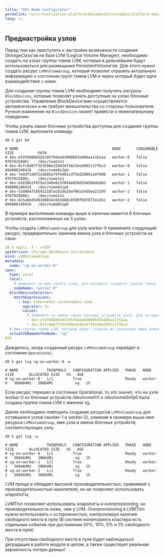 ```yaml
---
title: "SDS Node Configurator"
permalink: ru/virtualization-platform/documentation/admin/platform-management/storage/sds/lvm-configurator.html
lang: ru
---
```


## Преднастройка узлов

Перед тем как приступить к настройке возможности создания StorageClass’ов на базе LVM (Logical Volume Manager), 
необходимо создать на узлах группы томов LVM, которые в дальнейшем будут использоваться для размещения PersistentVolume’ов.
Для этого нужно создать ресурс `LVMVolumeGroup`, который позволит отразить актуальную информацию
о состоянии групп томов LVM и через который будет идти взаимодействие с ними.

Для создания группы томов LVM необходимо получить ресурсы `BlockDevices`, которые позволят узнать доступные на узлах 
блочные устройства. Управление BlockDevice’ами осуществляется автоматически и не требует вмешательства со стороны пользователя. 
Ручное изменение на `BlockDevices` может привести к нежелательному поведению. 

Чтобы узнать какие блочные устройства доступны для создания группы томов LVM, выполните команду:

```shell
d8 k get bd

# NAME                                           NODE       CONSUMABLE   SIZE           PATH
# dev-ef4fb06b63d2c05fb6ee83008b55e486aa1161aa   worker-0   false        976762584Ki    /dev/nvme1n1
# dev-0cfc0d07f353598e329d34f3821bed992c1ffbcd   worker-0   false        894006140416   /dev/nvme0n1p6
# dev-7e4df1ddf2a1b05a79f9481cdf56d29891a9f9d0   worker-1   false        976762584Ki    /dev/nvme1n1
# dev-b103062f879a2349a9c5f054e0366594568de68d   worker-1   false        894006140416   /dev/nvme0n1p6
# dev-53d904f18b912187ac82de29af06a34d9ae23199   worker-2   false        976762584Ki    /dev/nvme1n1
# dev-6c5abbd549100834c6b1668c8f89fb97872ee2b1   worker-2   false        894006140416   /dev/nvme0n1p6
```

В примере выполнения команды выше в наличии имеется 6 блочных устройств, расположенных на 3 узлах.

Чтобы создать `LVMVolumeGroup` для узла worker-0 примените следующий ресурс, предварительно заменив имена узла и блочных устройств на свои:

```yaml
d8 k apply -f - <<EOF
apiVersion: storage.deckhouse.io/v1alpha1
kind: LVMVolumeGroup
metadata:
  name: "vg-on-worker-0"
spec:
  type: Local
  local:
    # Замените на имя своего узла, для которого создаете группу томов. 
    nodeName: "worker-0"
  blockDeviceSelector:
    matchExpressions:
      - key: kubernetes.io/metadata.name
        operator: In
        values:
          # Замените на имена своих блочных устройств узла, для которого создаете группу томов. 
          - dev-ef4fb06b63d2c05fb6ee83008b55e486aa1161aa
          - dev-0cfc0d07f353598e329d34f3821bed992c1ffbcd
  # Имя группы томов LVM, которая будет создана из указанных выше блочных устройств на выбранном узле.
  actualVGNameOnTheNode: "vg"
EOF
```

Дождитесь, когда созданный ресурс `LVMVolumeGroup` перейдет в состояние `Operational`.

```shell
d8 k get lvg vg-on-worker-0 -w

# NAME             THINPOOLS   CONFIGURATION APPLIED   PHASE   NODE       SIZE       ALLOCATED SIZE   VG   AGE
# vg-on-worker-0   1/1         True                    Ready   worker-0   360484Mi   30064Mi          vg   1h
```

Если ресурс перешел в состояние Operational, то это значит, что на узле worker-0
из блочных устройств /dev/nvme1n1 и /dev/nvme0n1p6 была создана группа томов LVM с именем vg.

Далее необходимо повторить создание ресурсов `LVMVolumeGroup` для оставшихся узлов (worker-1 и worker-2),
изменив в примере выше имя ресурса `LVMVolumeGroup`, имя узла и имена блочных устройств, соответствующих узлу.

```shell
d8 k get lvg -w

# NAME             THINPOOLS   CONFIGURATION APPLIED   PHASE   NODE       SIZE       ALLOCATED SIZE   VG   AGE
# vg-on-worker-0   1/1         True                    Ready   worker-0   360484Mi   30064Mi          vg   1h
# vg-on-worker-1   1/1         True                    Ready   worker-1   360484Mi   30064Mi          vg   1h
# vg-on-worker-2   1/1         True                    Ready   worker-2   360484Mi   30064Mi          vg   1h
```


LVM проще и обладает высокой производительностью, сравнимой с производительностью накопителя, но не позволяет использовать snapshot’ы;

LVMThin позволяет использовать snapshot’ы и overprovisioning, но производительность ниже, чем у LVM.
Overprovisioning в LVMThin нужно использовать с осторожностью, контроллируя наличие свободного места в пуле (В системе мониторинга кластера есть отдельные события при достижении 20%, 10%, 5% и 1% свободного места в пуле)

При отсутствии свободного места в пуле будет наблюдаться деградация в работе модуля в целом, а также существует реальная вероятность потери данных!
